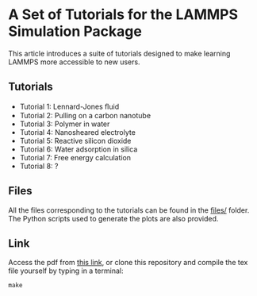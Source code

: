 # A Set of Tutorials for the LAMMPS Simulation Package

This article introduces a suite of tutorials designed to make learning LAMMPS
more accessible to new users.

## Tutorials

- Tutorial 1: Lennard-Jones ﬂuid
- Tutorial 2: Pulling on a carbon nanotube
- Tutorial 3: Polymer in water
- Tutorial 4: Nanosheared electrolyte
- Tutorial 5: Reactive silicon dioxide
- Tutorial 6: Water adsorption in silica
- Tutorial 7: Free energy calculation
- Tutorial 8: ?

## Files

All the files corresponding to the tutorials can be found in the [files/](files/)
folder. The Python scripts used to generate the plots are also provided.

## Link

Access the pdf from [this link](lammps-tutorials.pdf), or clone this repository
and compile the tex file yourself by typing in a terminal:

```
make
```
